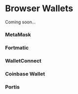 # Browser Wallets

Coming soon...

### MetaMask

### Fortmatic

### WalletConnect

### Coinbase Wallet

### Portis
